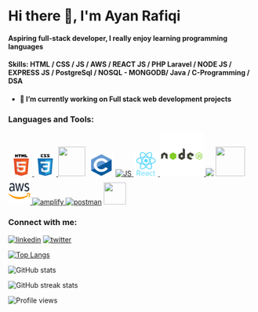 
 <h1 align:"center"> Hi there 👋, I'm Ayan Rafiqi </h1>
<h4 align:"center" > Aspiring full-stack developer, I really enjoy learning programming languages</h4>




<h4>Skills: HTML / CSS / JS / AWS / REACT JS / PHP Laravel / NODE JS / EXPRESS JS / PostgreSql / NOSQL - MONGODB/ Java / C-Programming / DSA  </h4>

- <h4>🔭 I’m currently working on Full stack web development projects </h4> 

<h3 align="left">Languages and Tools:</h3>
<p align="left"> 
 <img <a href="https://cloud.google.com" target="_blank" rel="noreferrer">  <a href="https://www.w3.org/html/" target="_blank" rel="noreferrer"> <img src="https://raw.githubusercontent.com/devicons/devicon/master/icons/html5/html5-original-wordmark.svg" alt="html5" width="45" height="45"/> 
 <img src="https://raw.githubusercontent.com/devicons/devicon/master/icons/css3/css3-original-wordmark.svg" alt="css3" width="45" height="45"/> </a>
<img src="https://user-images.githubusercontent.com/38128234/91002197-9f3ef500-e5eb-11ea-91fd-e8bbe7c96815.png"  width="55" height="60"  /> </a>
<img  href="https://www.cprogramming.com/" target="_blank" rel="noreferrer"> <img src="https://raw.githubusercontent.com/devicons/devicon/master/icons/c/c-original.svg" alt="c" width="50" height="45"/> </a> 
<a href="https://www.w3schools.com/cpp/" target="_blank" rel="noreferrer"> <img src="https://user-images.githubusercontent.com/38128234/91001923-c6e18d80-e5ea-11ea-902a-ed8d23532b15.png"  alt="JS" height="45px" width="45"/> </a>
<a href="https://firebase.google.com/" target="_blank" rel="noreferrer">
 <a href="https://developer.mozilla.org/en-US/docs/Web/JavaScript" target="_blank" rel="noreferrer"<img src="https://raw.githubusercontent.com/devicons/devicon/master/icons/javascript/javascript-original.svg" alt="javascript" width="50" height="40"/> <img src="https://raw.githubusercontent.com/devicons/devicon/master/icons/react/react-original-wordmark.svg" alt="react" width="50" height="50"/> </a> <link rel="icon" type="image/png" sizes="32x32" href="{{ favicon(asset('favicon-32x32.png')) }}">
 <a href="https://nodejs.org" target="_blank" rel="noreferrer"> <img src="https://raw.githubusercontent.com/devicons/devicon/master/icons/nodejs/nodejs-original-wordmark.svg" alt="nodejs" width="90"/><a href="https://laravel.com" target="_blank">
 <img src="https://raw.githubusercontent.com/laravel/art/master/logo-lockup/5%20SVG/2%20CMYK/1%20Full%20Color/laravel-logolockup-cmyk-red.svg" width="110"  "alt="Laravel Logo"></a>
 <img src="https://user-images.githubusercontent.com/38128234/91002348-08bf0380-e5ec-11ea-8b47-dd4825ca9b9b.png" width="60" height="60"/>
 <a href="https://aws.amazon.com" target="_blank" rel="noreferrer">                                                               
 <img src="https://raw.githubusercontent.com/devicons/devicon/master/icons/amazonwebservices/amazonwebservices-original-wordmark.svg" alt="aws" width="45" height="55"/> 
 <a href="https://aws.amazon.com/amplify/" target="_blank" rel="noreferrer"> <img src="https://docs.amplify.aws/assets/logo-dark.svg" alt="amplify" width="45" height="45"/> 
  <img src="https://www.vectorlogo.zone/logos/getpostman/getpostman-icon.svg" alt="postman" width="45" height="45"/></a> <img src="https://user-images.githubusercontent.com/38128234/91002323-f5ac3380-e5eb-11ea-9160-df2ac844f3ed.png" width="45" height="45"/>
 </p>

<link rel="shortcut icon" href="{{ favicon('favicon.ico') }}" />

<h3 align = "left">Connect with me:</h3>

[<img src='https://cdn.jsdelivr.net/npm/simple-icons@3.0.1/icons/linkedin.svg' alt='linkedin' height='40'>](https://www.linkedin.com/in/ayan-rafiqi)     [<img src='https://cdn.jsdelivr.net/npm/simple-icons@3.0.1/icons/twitter.svg' alt='twitter' height='40'>](https://twitter.com/@ayan_rafiqi)  


[![Top Langs](https://github-readme-stats.vercel.app/api/top-langs/?username=ayanrafiqi)](https://github.com/anuraghazra/github-readme-stats)


![GitHub stats](https://github-readme-stats.vercel.app/api?username=ayanrafiqi&show_icons=true&count_private=true)  

 

![GitHub streak stats](https://github-readme-streak-stats.herokuapp.com/?user=ayanrafiqi)  

![Profile views](https://gpvc.arturio.dev/ayanrafiqi)  

